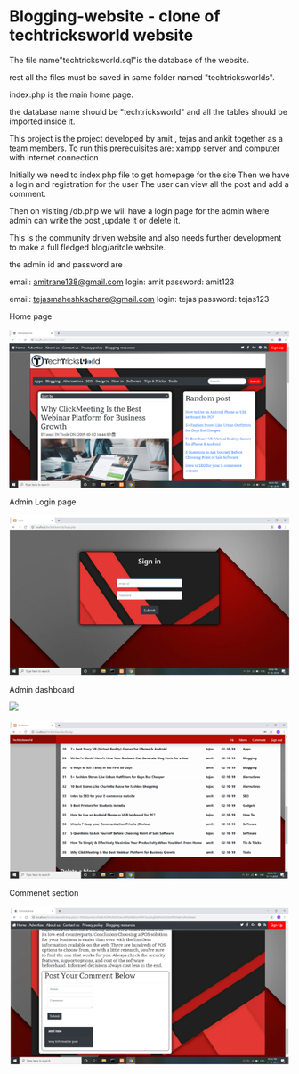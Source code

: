 # Blogging-website - clone of techtricksworld website

The file name"techtricksworld.sql"is the database of the website.

rest all the files must be saved in same folder named "techtricksworlds". 

index.php is the main home page.

the database name should be "techtricksworld" and all the tables should be imported inside it.




This project is the  project developed by amit , tejas and ankit together as a team members. To run this prerequisites are: xampp server and computer with internet connection

Initially we need to index.php file to get homepage for the site Then we have a login and registration for the user The user can  view all the post and add a comment.

Then on visiting /db.php we will have a login page for the admin where admin can write the post ,update it or delete it.

This is the community driven website and also needs further development to make a full fledged blog/aritcle website.


the admin id and password are 

email: amitrane138@gmail.com  login: amit password: 	amit123

email: tejasmaheshkachare@gmail.com login: tejas password: tejas123

Home page

![](Home.png)

Admin Login page

![](Login.png)

Admin dashboard

![](Dashboard1.png)

![](Dashboard.png)

Commenet section

![](Comment.png)
